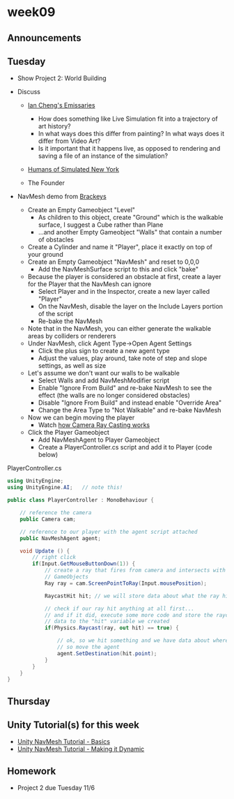 # week09

## Announcements

## Tuesday

+ Show Project 2: World Building

+ Discuss
	+ [Ian Cheng's Emissaries](https://www.youtube.com/watch?v=TO6Luilc4Bo)
		+ How does something like Live Simulation fit into a trajectory of art history?
		+ In what ways does this differ from painting? In what ways does it differ from Video Art?
		+ Is it important that it happens live, as opposed to rendering and saving a file of an instance of the simulation?

	+ [Humans of Simulated New York](https://spaceandtim.es/projects/hosny/)
	+ The Founder

+ NavMesh demo from [Brackeys](https://www.youtube.com/watch?v=CHV1ymlw-P8)
	+ Create an Empty Gameobject "Level"
		+ As children to this object, create "Ground" which is the walkable surface, I suggest a Cube rather than Plane
		+ ...and another Empty Gameobject "Walls" that contain a number of obstacles
	+ Create a Cylinder and name it "Player", place it exactly on top of your ground
	+ Create an Empty Gameobject "NavMesh" and reset to 0,0,0
		+ Add the NavMeshSurface script to this and click "bake"
	+ Because the player is considered an obstacle at first, create a layer for the Player that the NavMesh can ignore
		+ Select Player and in the Inspector, create a new layer called "Player"
		+ On the NavMesh, disable the layer on the Include Layers portion of the script
		+ Re-bake the NavMesh
	+ Note that in the NavMesh, you can either generate the walkable areas by colliders or renderers
	+ Under NavMesh, click Agent Type->Open Agent Settings
		+ Click the plus sign to create a new agent type
		+ Adjust the values, play around, take note of step and slope settings, as well as size
	+ Let's assume we don't want our walls to be walkable
		+ Select Walls and add NavMeshModifier script
		+ Enable "Ignore From Build" and re-bake NavMesh to see the effect (the walls are no longer considered obstacles)
		+ Disable "Ignore From Build" and instead enable "Override Area"
		+ Change the Area Type to "Not Walkable" and re-bake NavMesh
	+ Now we can begin moving the player
		+ Watch [how Camera Ray Casting works](https://youtu.be/CHV1ymlw-P8?t=337)
	+ Click the Player Gameobject
		+ Add NavMeshAgent to Player Gameobject
		+ Create a PlayerController.cs script and add it to Player (code below)

PlayerController.cs
```C#
using UnityEngine;
using UnityEngine.AI;   // note this!

public class PlayerController : MonoBehaviour {

    // reference the camera
    public Camera cam;

    // reference to our player with the agent script attached
    public NavMeshAgent agent;

	void Update () {
        // right click
        if(Input.GetMouseButtonDown(1)) {
            // create a ray that fires from camera and intersects with
            // GameObjects
            Ray ray = cam.ScreenPointToRay(Input.mousePosition);

            RaycastHit hit; // we will store data about what the ray hits here

            // check if our ray hit anything at all first...
            // and if it did, execute some more code and store the raycast hit
            // data to the "hit" variable we created
            if(Physics.Raycast(ray, out hit) == true) {

                // ok, so we hit something and we have data about where the ray hit
                // so move the agent
                agent.SetDestination(hit.point);
            }
        }
	}
}
```

## Thursday



## Unity Tutorial(s) for this week

+ [Unity NavMesh Tutorial - Basics](https://www.youtube.com/watch?v=CHV1ymlw-P8)
+ [Unity NavMesh Tutorial - Making it Dynamic](https://www.youtube.com/watch?v=FkLJ45Pt-mY)

## Homework

+ Project 2 due Tuesday 11/6
